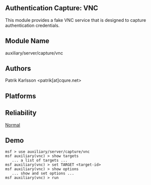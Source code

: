## Authentication Capture: VNC

This module provides a fake VNC service that is designed to 
capture authentication credentials.


## Module Name
auxiliary/server/capture/vnc

## Authors
Patrik Karlsson <patrik[at]cqure.net>





## Platforms


## Reliability
[Normal](https://github.com/rapid7/metasploit-framework/wiki/Exploit-Ranking)

## Demo

```
msf > use auxiliary/server/capture/vnc
msf auxiliary(vnc) > show targets
   ... a list of targets ...
msf auxiliary(vnc) > set TARGET <target-id>
msf auxiliary(vnc) > show options
   ... show and set options ...
msf auxiliary(vnc) > run
```
    
    